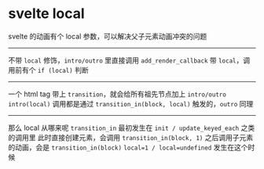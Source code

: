 # svelte local

svelte 的动画有个 local 参数，可以解决父子元素动画冲突的问题

---

不带 `local` 修饰，`intro/outro` 里直接调用 `add_render_callback`
带 `local`，调用前有个 `if (local)` 判断

---

一个 html tag 带上 `transition`，就会给所有祖先节点加上 `intro/outro`
`intro(local)` 调用都是通过 `transition_in(block, local)` 触发的，`outro` 同理

---

那么 local 从哪来呢
`transition_in` 最初发生在 `init / update_keyed_each` 之类的调用里
此时直接创建元素，会调用 `transition_in(block, 1)`
之后调用子元素的动画，会是 `transition_in(block)`
`local=1 / local=undefined` 发生在这个时候
